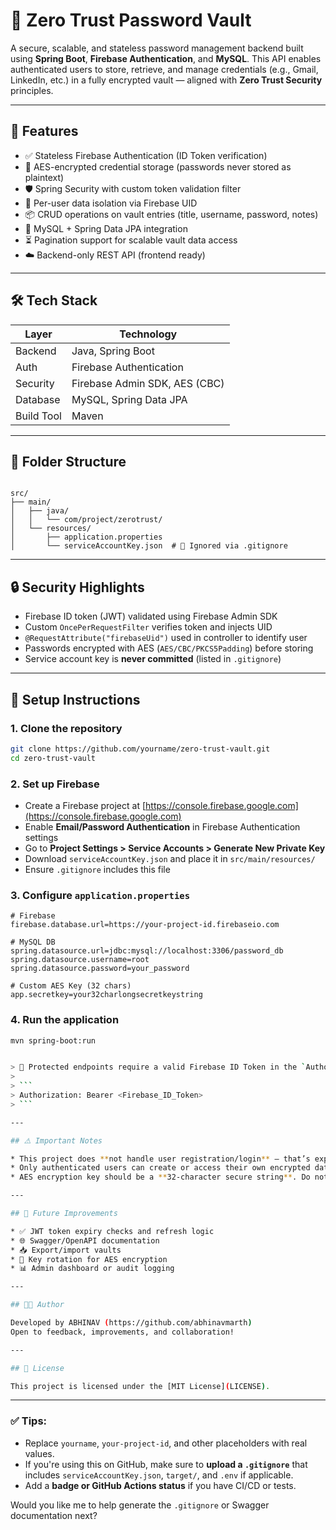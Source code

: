 # 🔐 Zero Trust Password Vault

A secure, scalable, and stateless password management backend built using **Spring Boot**, **Firebase Authentication**, and **MySQL**. This API enables authenticated users to store, retrieve, and manage credentials (e.g., Gmail, LinkedIn, etc.) in a fully encrypted vault — aligned with **Zero Trust Security** principles.

---

## 🚀 Features

- ✅ Stateless Firebase Authentication (ID Token verification)
- 🔑 AES-encrypted credential storage (passwords never stored as plaintext)
- 🛡️ Spring Security with custom token validation filter
- 📁 Per-user data isolation via Firebase UID
- 📦 CRUD operations on vault entries (title, username, password, notes)
- 📄 MySQL + Spring Data JPA integration
- ⏳ Pagination support for scalable vault data access
- ☁️ Backend-only REST API (frontend ready)

---

## 🛠️ Tech Stack

| Layer         | Technology                    |
|---------------|-------------------------------|
| Backend       | Java, Spring Boot             |
| Auth          | Firebase Authentication       |
| Security      | Firebase Admin SDK, AES (CBC) |
| Database      | MySQL, Spring Data JPA        |
| Build Tool    | Maven                         |

---

## 🧩 Folder Structure

```

src/
├── main/
│   ├── java/
│   │   └── com/project/zerotrust/
│   └── resources/
│       ├── application.properties
│       └── serviceAccountKey.json  # 🔐 Ignored via .gitignore

````

---

## 🔒 Security Highlights

- Firebase ID token (JWT) validated using Firebase Admin SDK
- Custom `OncePerRequestFilter` verifies token and injects UID
- `@RequestAttribute("firebaseUid")` used in controller to identify user
- Passwords encrypted with AES (`AES/CBC/PKCS5Padding`) before storing
- Service account key is **never committed** (listed in `.gitignore`)

---

## 🧾 Setup Instructions

### 1. Clone the repository

```bash
git clone https://github.com/yourname/zero-trust-vault.git
cd zero-trust-vault
````

### 2. Set up Firebase

* Create a Firebase project at [https://console.firebase.google.com](https://console.firebase.google.com)
* Enable **Email/Password Authentication** in Firebase Authentication settings
* Go to **Project Settings > Service Accounts > Generate New Private Key**
* Download `serviceAccountKey.json` and place it in `src/main/resources/`
* Ensure `.gitignore` includes this file

### 3. Configure `application.properties`

```properties
# Firebase
firebase.database.url=https://your-project-id.firebaseio.com

# MySQL DB
spring.datasource.url=jdbc:mysql://localhost:3306/password_db
spring.datasource.username=root
spring.datasource.password=your_password

# Custom AES Key (32 chars)
app.secretkey=your32charlongsecretkeystring
```

### 4. Run the application

```bash
mvn spring-boot:run


> 🔐 Protected endpoints require a valid Firebase ID Token in the `Authorization` header:
>
> ```
> Authorization: Bearer <Firebase_ID_Token>
> ```

---

## ⚠️ Important Notes

* This project does **not handle user registration/login** — that’s expected to be done on the frontend using Firebase Auth.
* Only authenticated users can create or access their own encrypted data.
* AES encryption key should be a **32-character secure string**. Do not hard-code in production — use environment variables or secrets managers.

---

## 🧠 Future Improvements

* ✅ JWT token expiry checks and refresh logic
* 🌐 Swagger/OpenAPI documentation
* 📥 Export/import vaults
* 🔐 Key rotation for AES encryption
* 📊 Admin dashboard or audit logging

---

## 🧑‍💻 Author

Developed by ABHINAV (https://github.com/abhinavmarth)
Open to feedback, improvements, and collaboration!

---

## 📄 License

This project is licensed under the [MIT License](LICENSE).

```

---

### ✅ Tips:
- Replace `yourname`, `your-project-id`, and other placeholders with real values.
- If you're using this on GitHub, make sure to **upload a `.gitignore`** that includes `serviceAccountKey.json`, `target/`, and `.env` if applicable.
- Add a **badge or GitHub Actions status** if you have CI/CD or tests.

Would you like me to help generate the `.gitignore` or Swagger documentation next?
```
